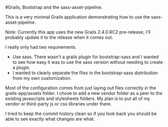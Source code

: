 #Grails, Bootstrap and the sass-asset-pipeline.

This is a very minimal Grails application demonstrating how to use the sass-asset-pipeline.

Note: Currently this app uses the new Grails 2.4.0.RC2 pre-release, I'll probably update it to the release when it comes out.

I really only had two requirements.

  * Use sass.  There wasn't a grails plugin for bootstrap-sass and I wanted to see how easy it 
  was to use the sass version without needing to create a plugin. 
  * I wanted to clearly separate the files in the bootstrap-sass distribution from my own customization.

Most of the configuration comes from just laying out files correctly in the grails-app/assets folder.  I chose to add a 
new vendor folder as a peer to the existing javascripts and stylesheets folders.  My plan is to put all of my vendor or 
third-party js or css libraries under there.

I tried to keep the commit history clean so if you look back you should be able to see exactly what changes are what.
